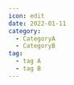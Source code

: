 ```yaml
---
icon: edit
date: 2022-01-11
category:
  - CategoryA
  - CategoryB
tag:
  - tag A
  - tag B
---
```




